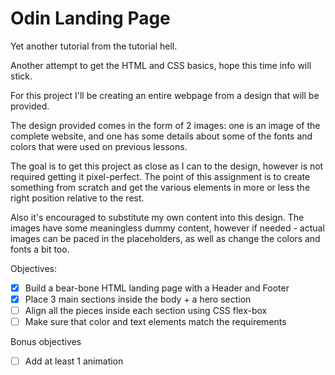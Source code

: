 # Odin Landing Page
Yet another tutorial from the tutorial hell.

Another attempt to get the HTML and CSS basics, hope this time info will stick.

For this project I'll be creating an entire webpage from a design that will be provided. 

The design provided comes in the form of 2 images: one is an image of the complete website, 
and one has some details about some of the fonts and colors that were used on previous lessons.

The goal is to get this project as close as I can to the design, however is not required getting it pixel-perfect.
The point of this assignment is to create something from scratch and get the various elements in more or less 
the right position relative to the rest.

Also it's encouraged to substitute my own content into this design. The images have some meaningless dummy content, 
however if needed - actual images can be paced in the placeholders, as well as change the colors and fonts a bit too.

Objectives:

- [x] Build a bear-bone HTML landing page with a Header and Footer
- [x] Place 3 main sections inside the body + a hero section
- [ ] Align all the pieces inside each section using CSS flex-box
- [ ] Make sure that color and text elements match the requirements

Bonus objectives

- [ ] Add at least 1 animation


